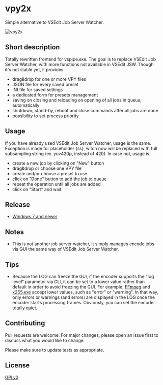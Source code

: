 # vpy2x
Simple alternative to VSEdit Job Server Watcher. 

![vpy2x](https://repository-images.githubusercontent.com/426181208/045dbbe5-126b-4ffb-aef4-b5193656a587)
## Short description
Totally rewritten frontend for vspipe.exe.
The goal is to replace VSEdit Job Server Watcher, with more functions not available in VSEdit JSW.
Though it's not stable yet, it provides:
 - drag&drop for one or more VPY files
 - JSON file for every saved preset
 - INI file for saved settings
 - a dedicated form for presets management 
 - saving on closing and reloading on opening of all jobs in queue, automatically
 - shutdown, stand-by, reboot and close commands after all jobs are done
 - possibility to set process priority

## Usage
If you have already used VSEdit Job Server Watcher, usage is the same. Exception is made for placeholder {ss}, witch now will be replaced with full subsampling string (ex. yuv420p, instead of 420).
In case not, usage is:

 - create a new job by clicking on "New" button
 - drag&drop or choose one VPY file
 - create and/or choose a preset to use
 - click on "Done" button to add the job to queue
 - repeat the operation until all jobs are added
 - click on "Start" and wait

## Release
 - [Windows 7 and newer](https://github.com/KonjikiNoYami1991/vpy2x/releases)

## Notes
 - This is not another job server watcher, it simply manages encode jobs via GUI the same way of VSEdit Job Server Watcher.

## Tips
 - Because the LOG can freeze the GUI, if the encoder supports the "log level" parameter via CLI, it can be set to a lower value rather than default in order to avoid freezing the GUI. For example, [FFmpeg](https://ffmpeg.org/ffmpeg.html#toc-Generic-options) and [x265.exe](https://x265.readthedocs.io/en/release_3.5/cli.html?highlight=level#cmdoption-log-level) accept lower values, such as "error" or "warning". In that way, only errors or warnings (and errors) are displayed in the LOG once the encoder starts processing frames. Obviously, you can set the encoder totally quiet.

## Contributing
Pull requests are welcome. For major changes, please open an issue first to discuss what you would like to change.

Please make sure to update tests as appropriate.

## License
[GPLv3](https://choosealicense.com/licenses/gpl-3.0/)
